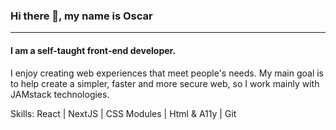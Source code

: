 ### Hi there 👋, my name is Oscar
-------------------------------------
#### I am a self-taught front-end developer.
I enjoy creating web experiences that meet people's needs. My main goal is to help create a simpler, faster and more secure web, so I work mainly with JAMstack technologies.

Skills: React | NextJS | CSS Modules | Html & A11y | Git 
